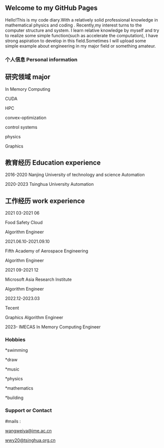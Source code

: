 ## Welcome to my GitHub Pages

Hello!This is my code diary.With a relatively solid professional knowledge in mathematical physics and coding . Recently,my interest turns to the computer structure and system. I learn relative knowledge by myself and try to realize some simple function(such as accelerate the computation), I have strong aspiration to develop in this field.Sometimes I will upload some simple example about engineering in my major field or something amateur.

### 个人信息   Personal information

## 研究领域  major
In Memory Computing

CUDA

HPC

convex-optimization

control systems

physics

Graphics
## 教育经历  Education experience
2016-2020   Nanjing University of technology and science    Automation

2020-2023   Tsinghua University   Automation
## 工作经历  work experience
2021 03-2021 06

Food Safety Cloud 

Algorithm Engineer

2021.06.10-2021.09.10  

Fifth Academy of Aerospace Engineering    

Algorithm Engineer

2021 09-2021 12

Microsoft Asia Research Institute 

Algorithm Engineer  

2022.12-2023.03   

Tecent            

Graphics Algorithm Engineer   

2023-
IMECAS
In Memory Computing  Engineer
### Hobbies
*swimming  

*draw 

*music 

*physics

*mathematics 

*building

### Support or Contact
#mails :

wangweiya@ime.ac.cn

wwy20@tsinghua.org.cn
